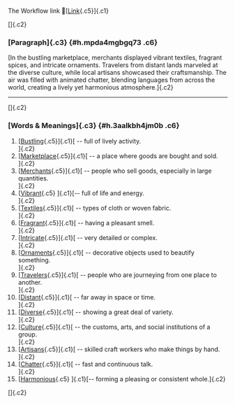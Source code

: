 The Workflow link
👏[[Link](https://www.google.com/url?q=http://www.google.com&sa=D&source=editors&ust=1759758314670351&usg=AOvVaw2vypgI6EsvKZNlje570Aco){.c5}]{.c1}

[]{.c2}

### [Paragraph]{.c3} {#h.mpda4mgbgq73 .c6}

[In the bustling marketplace, merchants displayed vibrant textiles,
fragrant spices, and intricate ornaments. Travelers from distant lands
marveled at the diverse culture, while local artisans showcased their
craftsmanship. The air was filled with animated chatter, blending
languages from across the world, creating a lively yet harmonious
atmosphere.]{.c2}

------------------------------------------------------------------------

[]{.c2}

### [Words & Meanings]{.c3} {#h.3aalkbh4jm0b .c6}

1.  [[Bustling](https://www.google.com/url?q=http://www.google.com&sa=D&source=editors&ust=1759758314671843&usg=AOvVaw027oG7adoKBsliTGxbkhuU){.c5}]{.c1}[ --
    full of lively activity.\
    ]{.c2}
2.  [[Marketplace](https://www.google.com/url?q=http://www.google.com&sa=D&source=editors&ust=1759758314672165&usg=AOvVaw2jy7qb8md9xoBqTABrHpAw){.c5}]{.c1}[ --
    a place where goods are bought and sold.\
    ]{.c2}
3.  [[Merchants](https://www.google.com/url?q=http://www.google.com&sa=D&source=editors&ust=1759758314672447&usg=AOvVaw3mH7jh21h04-KyPJcIQTFR){.c5}]{.c1}[ --
    people who sell goods, especially in large quantities.\
    ]{.c2}
4.  [[Vibrant](https://www.google.com/url?q=http://www.google.com&sa=D&source=editors&ust=1759758314672743&usg=AOvVaw1Rm9MHqJ7CGYpQd8886_C_){.c5}
    ]{.c1}[-- full of life and energy.\
    ]{.c2}
5.  [[Textiles](https://www.google.com/url?q=http://www.google.com&sa=D&source=editors&ust=1759758314672993&usg=AOvVaw1hUJggDgcV1a9l_EvISnET){.c5}]{.c1}[ --
    types of cloth or woven fabric.\
    ]{.c2}
6.  [[Fragrant](https://www.google.com/url?q=http://www.google.com&sa=D&source=editors&ust=1759758314673268&usg=AOvVaw0FEkbRNBtGKRrMFBHyFddl){.c5}]{.c1}[ --
    having a pleasant smell.\
    ]{.c2}
7.  [[Intricate](https://www.google.com/url?q=http://www.google.com&sa=D&source=editors&ust=1759758314673509&usg=AOvVaw1N41WCDzkaQ700WS2xlBT2){.c5}]{.c1}[ --
    very detailed or complex.\
    ]{.c2}
8.  [[Ornaments](https://www.google.com/url?q=http://www.google.com&sa=D&source=editors&ust=1759758314673763&usg=AOvVaw0lFDvC9q_OCCOqYxGD9vgG){.c5}]{.c1}[ --
    decorative objects used to beautify something.\
    ]{.c2}
9.  [[Travelers](https://www.google.com/url?q=http://www.google.com&sa=D&source=editors&ust=1759758314674022&usg=AOvVaw104lIQ6uxOAQdJzvR1uRIg){.c5}]{.c1}[ --
    people who are journeying from one place to another.\
    ]{.c2}
10. [[Distant](https://www.google.com/url?q=http://www.google.com&sa=D&source=editors&ust=1759758314674311&usg=AOvVaw3daoPIr87VA9_YLYRnb-kA){.c5}]{.c1}[ --
    far away in space or time.\
    ]{.c2}
11. [[Diverse](https://www.google.com/url?q=http://www.google.com&sa=D&source=editors&ust=1759758314674579&usg=AOvVaw0i8omyvhPKV1hzalLosDwq){.c5}]{.c1}[ --
    showing a great deal of variety.\
    ]{.c2}
12. [[Culture](https://www.google.com/url?q=http://www.google.com&sa=D&source=editors&ust=1759758314674786&usg=AOvVaw1BPgbLieI-X7SpcRk9dk7r){.c5}]{.c1}[ --
    the customs, arts, and social institutions of a group.\
    ]{.c2}
13. [[Artisans](https://www.google.com/url?q=http://www.google.com&sa=D&source=editors&ust=1759758314675075&usg=AOvVaw3LdrSzilSCyY8iZ17twCE0){.c5}]{.c1}[ --
    skilled craft workers who make things by hand.\
    ]{.c2}
14. [[Chatter](https://www.google.com/url?q=http://www.google.com&sa=D&source=editors&ust=1759758314675370&usg=AOvVaw2UfGkOqfje4RK04cSWn1x6){.c5}]{.c1}[ --
    fast and continuous talk.\
    ]{.c2}
15. [[Harmonious](https://www.google.com/url?q=http://www.google.com&sa=D&source=editors&ust=1759758314675570&usg=AOvVaw3syxYX27xOmlX-qR2W_8Gw){.c5}
    ]{.c1}[-- forming a pleasing or consistent whole.]{.c2}

[]{.c2}
